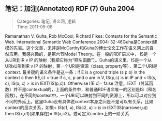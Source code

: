 笔记：加注(Annotated) RDF (7) Guha 2004
---
    
> Categories: 笔记, 语义网, 逻辑  
> Time: 2011-05-08
    
Ramanathan V. Guha, Rob McCool, Richard Fikes: Contexts for the Semantic Web. International Semantic Web Conference 2004: 32-46Guha是Context建模的先驱。这个文章，无非是McCarthy和Guha的博士论文工作在语义网上的自然应用。我感兴趣的，是第六节Model Theory。在一般的RDF语义中， IS是一个从URI到IR v IP 的映射（我把它称为“释名函数”）。Guha的语义里，IS是一个从URIxURI到IR v IP 的映射，第一个URI是资源（class, property等），第二个URI是context. 最关键的语义条件是这一条：If E is a ground triple (s p o) in the context c then I(E,c) = true if c, s, p and o are in V, IS(p,c) is in IP and < IS(s, c), IS(o, c) > is in IEXT(IS(p,c)). Otherwise I(E,c)= false.注意，IEXT（外延函数）并不是contextual的，上面的条件中，和普通RDF语义唯一的区别是IS（释名函数）。在不同的context中，一个URI可以映射到不同的资源上，所以可以对应到不同的外延上。这里Guha没有具体说context本身之间是不是可以有关系，比如context的层次关系，如果< IS(c1, u), IS(c2, u) > is in IEXT(IS(narrower,u)) then IS(x,c1)(如果存在)= IS(x,c2)。或可定义contex上的一阶关系     
    